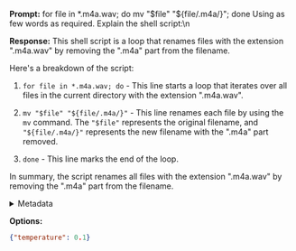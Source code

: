 **Prompt:**
for file in *.m4a.wav; do mv "$file" "${file/.m4a/}"; done
 Using as few words as required. Explain the shell script:\n

**Response:**
This shell script is a loop that renames files with the extension ".m4a.wav" by removing the ".m4a" part from the filename. 

Here's a breakdown of the script:

1. `for file in *.m4a.wav; do` - This line starts a loop that iterates over all files in the current directory with the extension ".m4a.wav".

2. `mv "$file" "${file/.m4a/}"` - This line renames each file by using the `mv` command. The `"$file"` represents the original filename, and `"${file/.m4a/}"` represents the new filename with the ".m4a" part removed.

3. `done` - This line marks the end of the loop.

In summary, the script renames all files with the extension ".m4a.wav" by removing the ".m4a" part from the filename.

<details><summary>Metadata</summary>

- Duration: 8911 ms
- Datetime: 2023-09-23T10:50:38.293906
- Model: gpt-3.5-turbo-0613

</details>

**Options:**
```json
{"temperature": 0.1}
```

